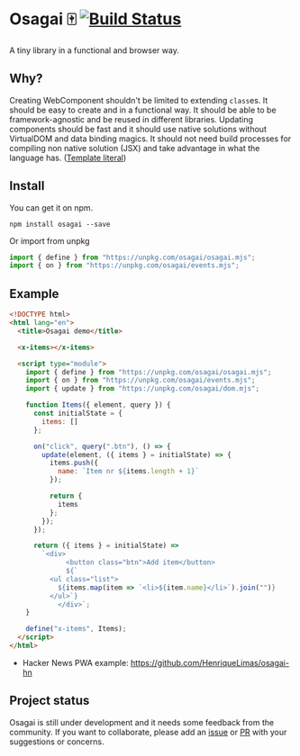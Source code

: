 # Osagai 🀄️ [![Build Status](https://travis-ci.com/HenriqueLimas/osagai.svg?branch=master)](https://travis-ci.com/HenriqueLimas/osagai)

A tiny library in a functional and browser way.

## Why?

Creating WebComponent shouldn't be limited to extending `class`es. It should be easy to create and in a functional way.
It should be able to be framework-agnostic and be reused in different libraries. Updating components should be fast and it should
use native solutions without VirtualDOM and data binding magics. It should not need build processes for compiling non
native solution (JSX) and take advantage in what the language has. ([Template literal](https://developer.mozilla.org/en-US/docs/Web/JavaScript/Reference/Template_literals))

## Install

You can get it on npm.

```
npm install osagai --save
```

Or import from unpkg

```js
import { define } from "https://unpkg.com/osagai/osagai.mjs";
import { on } from "https://unpkg.com/osagai/events.mjs";
```

## Example

```html
<!DOCTYPE html>
<html lang="en">
  <title>Osagai demo</title>

  <x-items></x-items>

  <script type="module">
    import { define } from "https://unpkg.com/osagai/osagai.mjs";
    import { on } from "https://unpkg.com/osagai/events.mjs";
    import { update } from "https://unpkg.com/osagai/dom.mjs";

    function Items({ element, query }) {
      const initialState = {
        items: []
      };

      on("click", query(".btn"), () => {
        update(element, ({ items } = initialState) => {
          items.push({
            name: `Item nr ${items.length + 1}`
          });

          return {
            items
          };
        });
      });

      return ({ items } = initialState) =>
        `<div>
              <button class="btn">Add item</button>
              ${`
          <ul class="list">
            ${items.map(item => `<li>${item.name}</li>`).join("")}
          </ul>`}
            </div>`;
    }

    define("x-items", Items);
  </script>
</html>
```

- Hacker News PWA example: https://github.com/HenriqueLimas/osagai-hn

## Project status

Osagai is still under development and it needs some feedback from the community. If you want to collaborate, please
add an [issue](https://github.com/HenriqueLimas/osagai/issues) or [PR](https://github.com/HenriqueLimas/osagai/pulls) with
your suggestions or concerns.
